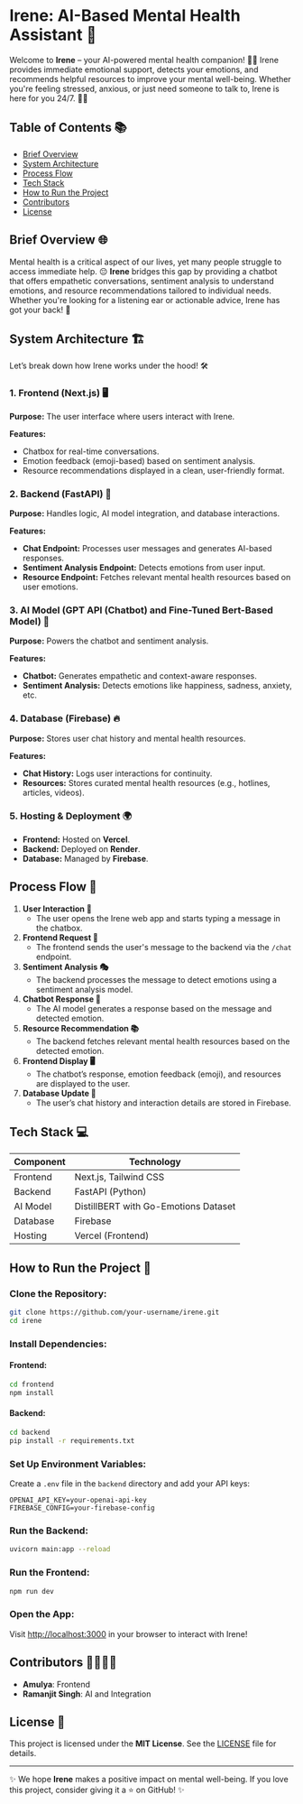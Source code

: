 # Irene: AI-Based Mental Health Assistant 🌟

Welcome to **Irene** – your AI-powered mental health companion! 🤖💬 Irene provides immediate emotional support, detects your emotions, and recommends helpful resources to improve your mental well-being. Whether you're feeling stressed, anxious, or just need someone to talk to, Irene is here for you 24/7. 🌈✨

## Table of Contents 📚
- [Brief Overview](#brief-overview)
- [System Architecture](#system-architecture)
- [Process Flow](#process-flow)
- [Tech Stack](#tech-stack)
- [How to Run the Project](#how-to-run-the-project)
- [Contributors](#contributors)
- [License](#license)

## Brief Overview 🌐

Mental health is a critical aspect of our lives, yet many people struggle to access immediate help. 😔 **Irene** bridges this gap by providing a chatbot that offers empathetic conversations, sentiment analysis to understand emotions, and resource recommendations tailored to individual needs. Whether you're looking for a listening ear or actionable advice, Irene has got your back! 💪

## System Architecture 🏗️

Let’s break down how Irene works under the hood! 🛠️

### 1. Frontend (Next.js) 🖥️
**Purpose:** The user interface where users interact with Irene.

**Features:**
- Chatbox for real-time conversations.
- Emotion feedback (emoji-based) based on sentiment analysis.
- Resource recommendations displayed in a clean, user-friendly format.

### 2. Backend (FastAPI) 🚀
**Purpose:** Handles logic, AI model integration, and database interactions.

**Features:**
- **Chat Endpoint:** Processes user messages and generates AI-based responses.
- **Sentiment Analysis Endpoint:** Detects emotions from user input.
- **Resource Endpoint:** Fetches relevant mental health resources based on user emotions.

### 3. AI Model (GPT API (Chatbot) and Fine-Tuned Bert-Based Model) 🧠
**Purpose:** Powers the chatbot and sentiment analysis.

**Features:**
- **Chatbot:** Generates empathetic and context-aware responses.
- **Sentiment Analysis:** Detects emotions like happiness, sadness, anxiety, etc.

### 4. Database (Firebase) 🔥
**Purpose:** Stores user chat history and mental health resources.

**Features:**
- **Chat History:** Logs user interactions for continuity.
- **Resources:** Stores curated mental health resources (e.g., hotlines, articles, videos).

### 5. Hosting & Deployment 🌍
- **Frontend:** Hosted on **Vercel**.
- **Backend:** Deployed on **Render**.
- **Database:** Managed by **Firebase**.

## Process Flow 🔄

1. **User Interaction 👤**
   - The user opens the Irene web app and starts typing a message in the chatbox.
2. **Frontend Request 📨**
   - The frontend sends the user's message to the backend via the `/chat` endpoint.
3. **Sentiment Analysis 🎭**
   - The backend processes the message to detect emotions using a sentiment analysis model.
4. **Chatbot Response 🤖**
   - The AI model generates a response based on the message and detected emotion.
5. **Resource Recommendation 📚**
   - The backend fetches relevant mental health resources based on the detected emotion.
6. **Frontend Display 🖥️**
   - The chatbot’s response, emotion feedback (emoji), and resources are displayed to the user.
7. **Database Update 🔄**
   - The user’s chat history and interaction details are stored in Firebase.

## Tech Stack 💻

| Component   | Technology |
|------------|-----------|
| Frontend   | Next.js, Tailwind CSS |
| Backend    | FastAPI (Python) |
| AI Model   | DistillBERT with Go-Emotions Dataset |
| Database   | Firebase |
| Hosting    | Vercel (Frontend) |

## How to Run the Project 🚀

### Clone the Repository:
```bash
git clone https://github.com/your-username/irene.git
cd irene
```

### Install Dependencies:

#### Frontend:
```bash
cd frontend
npm install
```

#### Backend:
```bash
cd backend
pip install -r requirements.txt
```

### Set Up Environment Variables:
Create a `.env` file in the `backend` directory and add your API keys:
```plaintext
OPENAI_API_KEY=your-openai-api-key
FIREBASE_CONFIG=your-firebase-config
```

### Run the Backend:
```bash
uvicorn main:app --reload
```

### Run the Frontend:
```bash
npm run dev
```

### Open the App:
Visit [http://localhost:3000](http://localhost:3000) in your browser to interact with Irene!

## Contributors 👩‍💻👨‍💻
- **Amulya**: Frontend
- **Ramanjit Singh**:  AI and Integration

## License 📜
This project is licensed under the **MIT License**. See the [LICENSE](LICENSE) file for details.

---

✨ We hope **Irene** makes a positive impact on mental well-being. If you love this project, consider giving it a ⭐ on GitHub! ✨
